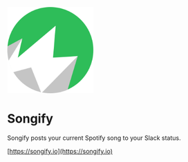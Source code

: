 <img src="/logo.svg?raw=true&sanitize=true" height="200" alt="Songify"/>

# Songify

Songify posts your current Spotify song to your Slack status.<br>

[https://songify.io](https://songify.io)
